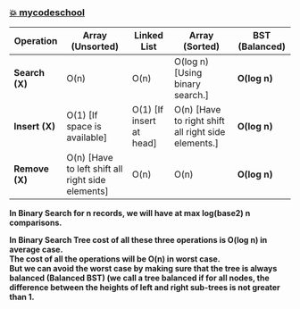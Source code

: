 ### [:boom: mycodeschool](https://www.youtube.com/watch?v=pYT9F8_LFTM&list=PL-pUjcDnciX3Z5AEE8HHRrcfj-987Ia94&index=3)   
Operation  |  Array (Unsorted)  |  Linked List   |  Array (Sorted)   |   BST (Balanced)    
-----------|--------------------|----------------|-------------------|-----------------    
**Search (X)** |  O(n) |  O(n)  | O(log n) [Using binary search.] | **O(log n)**   
**Insert (X)** | O(1) [If space is available]  | O(1) [If insert at head] |  O(n) [Have to right shift all right side elements.] |  **O(log n)**    
**Remove (X)** | O(n) [Have to left shift all right side elements] | O(n)  | O(n) | **O(log n)**     

**In Binary Search for n records, we will have at max log(base2) n comparisons.**     

**In Binary Search Tree cost of all these three operations is O(log n) in average case.**   
**The cost of all the operations will be O(n) in worst case.**   
**But we can avoid the worst case by making sure that the tree is always balanced (Balanced BST) (we call a tree balanced if for all nodes, the difference between the 
heights of left and right sub-trees is not greater than 1.**     
